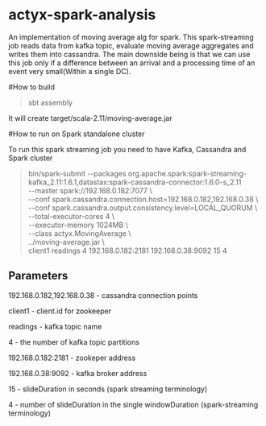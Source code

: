 # actyx-spark-analysis

An implementation of moving average alg for spark. This spark-streaming job reads data from kafka topic, evaluate moving average aggregates and writes them into cassandra. The main downside being is that we can use this job only if a difference between an arrival and a processing time of an event very small(Within a single DC). 


#How to build

> sbt assembly

It will create target/scala-2.11/moving-average.jar

#How to run on Spark standalone cluster

To run this spark streaming job you need to have Kafka, Cassandra and Spark cluster

> bin/spark-submit --packages org.apache.spark:spark-streaming-kafka_2.11:1.6.1,datastax:spark-cassandra-connector:1.6.0-s_2.11 \
  --master spark://192.168.0.182:7077 \  
  --conf spark.cassandra.connection.host=192.168.0.182,192.168.0.38 \  
  --conf spark.cassandra.output.consistency.level=LOCAL_QUORUM \  
  --total-executor-cores 4 \  
  --executor-memory 1024MB \  
  --class actyx.MovingAverage \  
  ../moving-average.jar \  
  client1 readings 4 192.168.0.182:2181 192.168.0.38:9092 15 4

## Parameters 

192.168.0.182,192.168.0.38 - cassandra connection points

client1 - client.id for zookeeper

readings - kafka topic name

4 - the number of kafka topic partitions  

192.168.0.182:2181 - zookeper address

192.168.0.38:9092 - kafka broker address 

15 - slideDuration in seconds (spark streaming terminology)
 
4 - number of slideDuration in the single windowDuration (spark-streaming terminology) 

